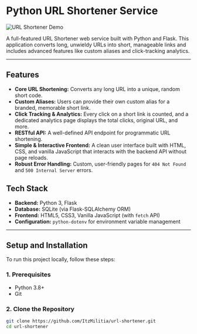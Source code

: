 # Python URL Shortener Service

<!-- 
A concise and descriptive title is the best way to start.
-->

![URL Shortener Demo](https://placehold.co/800x400/007BFF/FFFFFF/png?text=URL+Shortener+App)
<!-- 
A screenshot or GIF of your application in action is highly effective. 
It immediately shows what the project does. You can create one and replace this placeholder.
-->

A full-featured URL Shortener web service built with Python and Flask. This application converts long, unwieldy URLs into short, manageable links and includes advanced features like custom aliases and click-tracking analytics.

---

## Features

<!-- 
This is your highlight reel. Use a bulleted list to clearly and concisely
showcase everything your application can do. This is great for quickly
informing recruiters or other developers of the project's scope.
-->
*   **Core URL Shortening:** Converts any long URL into a unique, random short code.
*   **Custom Aliases:** Users can provide their own custom alias for a branded, memorable short link.
*   **Click Tracking & Analytics:** Every click on a short link is counted, and a dedicated analytics page displays the total clicks, original URL, and more.
*   **RESTful API:** A well-defined API endpoint for programmatic URL shortening.
*   **Simple & Interactive Frontend:** A clean user interface built with HTML, CSS, and vanilla JavaScript that interacts with the backend API without page reloads.
*   **Robust Error Handling:** Custom, user-friendly pages for `404 Not Found` and `500 Internal Server` errors.

## Tech Stack

<!-- 
List the primary technologies you used. This gives a quick overview
of your technical skills.
-->
*   **Backend:** Python 3, Flask
*   **Database:** SQLite (via Flask-SQLAlchemy ORM)
*   **Frontend:** HTML5, CSS3, Vanilla JavaScript (with `fetch` API)
*   **Configuration:** `python-dotenv` for environment variable management

---

## Setup and Installation

<!-- 
This is the most critical section for other developers. These instructions
are a direct result of the professional setup you've done in the last few tasks
(creating a venv, requirements.txt, and .env file).
-->

To run this project locally, follow these steps:

### 1. Prerequisites

*   Python 3.8+
*   Git

### 2. Clone the Repository

```bash
git clone https://github.com/ItzMilitia/url-shortener.git
cd url-shortener